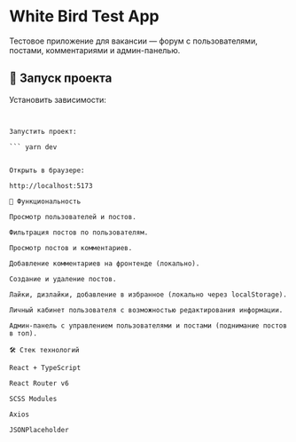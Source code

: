 # White Bird Test App

Тестовое приложение для вакансии — форум с пользователями, постами, комментариями и админ-панелью.

## 🚀 Запуск проекта

Установить зависимости:

``` yarn


Запустить проект:

``` yarn dev


Открыть в браузере:

http://localhost:5173

🧩 Функциональность

Просмотр пользователей и постов.

Фильтрация постов по пользователям.

Просмотр постов и комментариев.

Добавление комментариев на фронтенде (локально).

Создание и удаление постов.

Лайки, дизлайки, добавление в избранное (локально через localStorage).

Личный кабинет пользователя с возможностью редактирования информации.

Админ-панель с управлением пользователями и постами (поднимание постов в топ).

🛠 Стек технологий

React + TypeScript

React Router v6

SCSS Modules

Axios

JSONPlaceholder